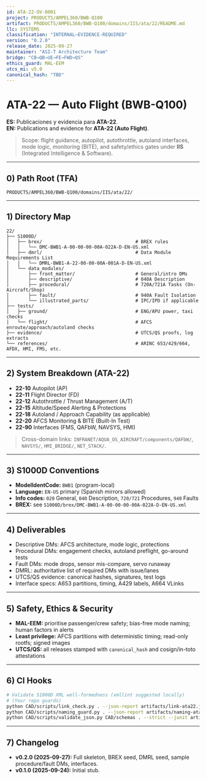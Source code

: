 ```yaml
---
id: ATA-22-OV-0001
project: PRODUCTS/AMPEL360/BWB-Q100
artifact: PRODUCTS/AMPEL360/BWB-Q100/domains/IIS/ata/22/README.md
llc: SYSTEMS
classification: "INTERNAL–EVIDENCE-REQUIRED"
version: "0.2.0"
release_date: 2025-09-27
maintainer: "ASI-T Architecture Team"
bridge: "CB→QB→UE→FE→FWD→QS"
ethics_guard: MAL-EEM
utcs_mi: v5.0
canonical_hash: "TBD"
---
```


# ATA-22 — Auto Flight (BWB-Q100)  
**ES:** Publicaciones y evidencia para **ATA-22**.  
**EN:** Publications and evidence for **ATA-22 (Auto Flight)**.

> Scope: flight guidance, autopilot, autothrottle, autoland interfaces, mode logic, monitoring (BITE), and safety/ethics gates under **IIS** (Integrated Intelligence & Software).

---

## 0) Path Root (TFA)
`PRODUCTS/AMPEL360/BWB-Q100/domains/IIS/ata/22/`

---

## 1) Directory Map
```
22/
├── S1000D/
│   ├── brex/                                  # BREX rules
│   │   └── DMC-BWB1-A-00-00-00-00A-022A-D-EN-US.xml
│   ├── dmrl/                                  # Data Module Requirements List
│   │   └── DMRL-BWB1-A-22-00-00-00A-001A-D-EN-US.xml
│   └── data_modules/
│       ├── front_matter/                      # General/intro DMs
│       ├── descriptive/                       # 040A Description
│       ├── procedural/                        # 720A/721A Tasks (On-Aircraft/Shop)
│       ├── fault/                             # 940A Fault Isolation
│       └── illustrated_parts/                 # IPC/IPD if applicable
├── tests/
│   ├── ground/                                # ENG/APU power, taxi checks
│   └── flight/                                # AFCS enroute/approach/autoland checks
├── evidence/                                  # UTCS/QS proofs, log extracts
└── references/                                # ARINC 653/429/664, AFDX, HMI, FMS, etc.
```

---

## 2) System Breakdown (ATA-22)
- **22-10** Autopilot (AP)
- **22-11** Flight Director (FD)
- **22-12** Autothrottle / Thrust Management (A/T)
- **22-15** Altitude/Speed Alerting & Protections
- **22-18** Autoland / Approach Capability (as applicable)
- **22-20** AFCS Monitoring & BITE (Built-In Test)
- **22-90** Interfaces (FMS, QAFbW, NAVSYS, HMI)

> Cross-domain links: `INFRANET/AQUA_OS_AIRCRAFT/components/QAFbW/`, `NAVSYS/`, `HMI_BRIDGE/`, `NET_STACK/`.

---

## 3) S1000D Conventions
- **ModelIdentCode:** `BWB1` (program-local)
- **Language:** `EN-US` primary (Spanish mirrors allowed)
- **Info codes:** `020` General, `040` Description, `720/721` Procedures, `940` Faults
- **BREX:** see `S1000D/brex/DMC-BWB1-A-00-00-00-00A-022A-D-EN-US.xml`

---

## 4) Deliverables
- Descriptive DMs: AFCS architecture, mode logic, protections
- Procedural DMs: engagement checks, autoland preflight, go-around tests
- Fault DMs: mode drops, sensor mis-compare, servo runaway
- DMRL: authoritative list of required DMs with issue/lanes
- UTCS/QS evidence: canonical hashes, signatures, test logs
- Interface specs: A653 partitions, timing, A429 labels, A664 VLinks

---

## 5) Safety, Ethics & Security
- **MAL-EEM:** prioritise passenger/crew safety; bias-free mode naming; human factors in alerts
- **Least privilege:** AFCS partitions with deterministic timing; read-only rootfs; signed images
- **UTCS/QS:** all releases stamped with `canonical_hash` and cosign/in-toto attestations

---

## 6) CI Hooks
```bash
# Validate S1000D XML well-formedness (xmllint suggested locally)
# (Your repo guards)
python CAD/scripts/link_check.py . --json-report artifacts/link-ata22.json
python CAD/scripts/naming_guard.py . --json-report artifacts/naming-ata22.json
python CAD/scripts/validate_json.py CAD/schemas . --strict --junit artifacts/json-ata22.junit.xml
```

---

## 7) Changelog

* **v0.2.0 (2025-09-27):** Full skeleton, BREX seed, DMRL seed, sample procedure/fault DMs, interfaces.
* **v0.1.0 (2025-09-24):** Initial stub.